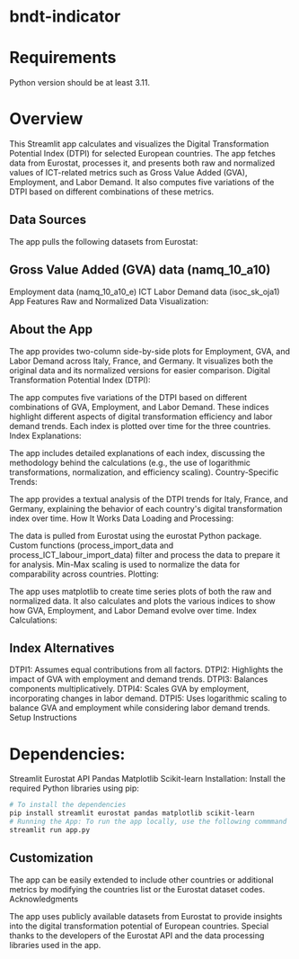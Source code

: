 # bndt-indicator

# Requirements
Python version should be at least 3.11.

# Overview

This Streamlit app calculates and visualizes the Digital Transformation Potential Index (DTPI) for selected European countries. The app fetches data from Eurostat, processes it, and presents both raw and normalized values of ICT-related metrics such as Gross Value Added (GVA), Employment, and Labor Demand. It also computes five variations of the DTPI based on different combinations of these metrics.

## Data Sources
The app pulls the following datasets from Eurostat:

## Gross Value Added (GVA) data (namq_10_a10)
Employment data (namq_10_a10_e)
ICT Labor Demand data (isoc_sk_oja1)
App Features
Raw and Normalized Data Visualization:

## About the App

The app provides two-column side-by-side plots for Employment, GVA, and Labor Demand across Italy, France, and Germany.
It visualizes both the original data and its normalized versions for easier comparison.
Digital Transformation Potential Index (DTPI):

The app computes five variations of the DTPI based on different combinations of GVA, Employment, and Labor Demand. These indices highlight different aspects of digital transformation efficiency and labor demand trends.
Each index is plotted over time for the three countries.
Index Explanations:

The app includes detailed explanations of each index, discussing the methodology behind the calculations (e.g., the use of logarithmic transformations, normalization, and efficiency scaling).
Country-Specific Trends:

The app provides a textual analysis of the DTPI trends for Italy, France, and Germany, explaining the behavior of each country's digital transformation index over time.
How It Works
Data Loading and Processing:

The data is pulled from Eurostat using the eurostat Python package.
Custom functions (process_import_data and process_ICT_labour_import_data) filter and process the data to prepare it for analysis.
Min-Max scaling is used to normalize the data for comparability across countries.
Plotting:

The app uses matplotlib to create time series plots of both the raw and normalized data.
It also calculates and plots the various indices to show how GVA, Employment, and Labor Demand evolve over time.
Index Calculations:

## Index Alternatives

DTPI1: Assumes equal contributions from all factors.
DTPI2: Highlights the impact of GVA with employment and demand trends.
DTPI3: Balances components multiplicatively.
DTPI4: Scales GVA by employment, incorporating changes in labor demand.
DTPI5: Uses logarithmic scaling to balance GVA and employment while considering labor demand trends.
Setup Instructions

# Dependencies:

Streamlit
Eurostat API
Pandas
Matplotlib
Scikit-learn
Installation: Install the required Python libraries using pip:

```bash
# To install the dependencies
pip install streamlit eurostat pandas matplotlib scikit-learn
# Running the App: To run the app locally, use the following commmand
streamlit run app.py
```

## Customization
The app can be easily extended to include other countries or additional metrics by modifying the countries list or the Eurostat dataset codes.
Acknowledgments

The app uses publicly available datasets from Eurostat to provide insights into the digital transformation potential of European countries. Special thanks to the developers of the Eurostat API and the data processing libraries used in the app.